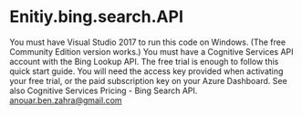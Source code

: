 # Enitiy.bing.search.API
You must have Visual Studio 2017 to run this code on Windows. (The free Community Edition version works.) You must have a Cognitive Services API account with the Bing Lookup API. The free trial is enough to follow this quick start guide. You will need the access key provided when activating your free trial, or the paid subscription key on your Azure Dashboard. See also Cognitive Services Pricing - Bing Search API.
anouar.ben.zahra@gmail.com
